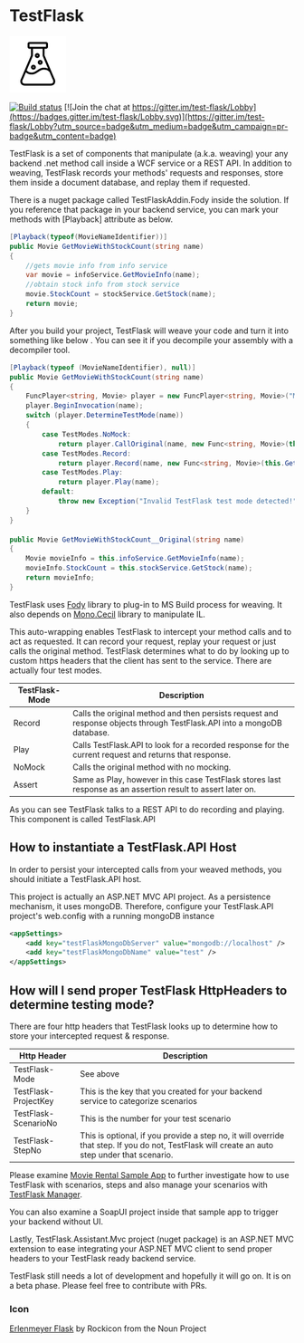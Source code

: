 # TestFlask 

![Erlenmeyer](Icons/package_icon.png)

[![Build status](https://ci.appveyor.com/api/projects/status/iwmii0fmtpyopkgu?svg=true)](https://ci.appveyor.com/project/FatihSahin/test-flask)
[![Join the chat at https://gitter.im/test-flask/Lobby](https://badges.gitter.im/test-flask/Lobby.svg)](https://gitter.im/test-flask/Lobby?utm_source=badge&utm_medium=badge&utm_campaign=pr-badge&utm_content=badge)

TestFlask is a set of components that manipulate (a.k.a. weaving) your any backend .net method call inside a WCF service or a REST API. In addition to weaving, TestFlask records your methods' requests and responses, store them inside a document database, and replay them if requested. 

There is a nuget package called TestFlaskAddin.Fody inside the solution. If you reference that package in your backend service, you can mark your methods with [Playback] attribute as below.

```csharp
[Playback(typeof(MovieNameIdentifier))]
public Movie GetMovieWithStockCount(string name)
{
    //gets movie info from info service
    var movie = infoService.GetMovieInfo(name);
    //obtain stock info from stock service
    movie.StockCount = stockService.GetStock(name);
    return movie;
}
```
After you build your project, TestFlask will weave your code and turn it into something like below . You can see it if you decompile your assembly with a decompiler tool. 

```csharp
[Playback(typeof (MovieNameIdentifier), null)]
public Movie GetMovieWithStockCount(string name)
{
    FuncPlayer<string, Movie> player = new FuncPlayer<string, Movie>("MovieRental.Models.Movie MovieRental.Business.RentalManager::GetMovieWithStockCount(System.String)", (IRequestIdentifier<string>) new MovieNameIdentifier(), (IResponseIdentifier<Movie>) null);
    player.BeginInvocation(name);
    switch (player.DetermineTestMode(name))
    {
        case TestModes.NoMock:
            return player.CallOriginal(name, new Func<string, Movie>(this.GetMovieWithStockCount__Original));
        case TestModes.Record:
            return player.Record(name, new Func<string, Movie>(this.GetMovieWithStockCount__Original));
        case TestModes.Play:
            return player.Play(name);
        default:
            throw new Exception("Invalid TestFlask test mode detected!");
    }
}

public Movie GetMovieWithStockCount__Original(string name)
{
    Movie movieInfo = this.infoService.GetMovieInfo(name);
    movieInfo.StockCount = this.stockService.GetStock(name);
    return movieInfo;
}
```
TestFlask uses [Fody](https://github.com/Fody/Fody) library to plug-in to MS Build process for weaving. It also depends on [Mono.Cecil](https://github.com/jbevain/cecil) library to manipulate IL.

This auto-wrapping enables TestFlask to intercept your method calls and to act as requested. It can record your request, replay your request or just calls the original method. TestFlask determines what to do by looking up to custom https headers that the client has sent to the service. There are actually four test modes. 

TestFlask-Mode  | Description
------------- | -------------
Record | Calls the original method and then persists request and response objects through TestFlask.API into a mongoDB database.
Play | Calls TestFlask.API to look for a recorded response for the current request and returns that response.
NoMock | Calls the original method with no mocking.
Assert | Same as Play, however in this case TestFlask stores last response as an assertion result to assert later on.

As you can see TestFlask talks to a REST API to do recording and playing. This component is called TestFlask.API

## How to instantiate a TestFlask.API Host

In order to persist your intercepted calls from your weaved methods, you should initiate a TestFlask.API host. 

This project is actually an ASP.NET MVC API project. As a persistence mechanism, it uses mongoDB. Therefore, configure your TestFlask.API project's web.config with a running mongoDB instance

```xml
<appSettings>
    <add key="testFlaskMongoDbServer" value="mongodb://localhost" />
    <add key="testFlaskMongoDbName" value="test" />
</appSettings>
```
## How will I send proper TestFlask HttpHeaders to determine testing mode?

There are four http headers that TestFlask looks up to determine how to store your intercepted request & response.

Http Header         | Description
--------------------| -------------
TestFlask-Mode      | See above
TestFlask-ProjectKey| This is the key that you created for your backend service to categorize scenarios
TestFlask-ScenarioNo| This is the number for your test scenario
TestFlask-StepNo    | This is optional, if you provide a step no, it will override that step. If you do not, TestFlask will create an auto step under that scenario.

Please examine [Movie Rental Sample App](https://github.com/FatihSahin/test-flask-sample) to further investigate how to use TestFlask with scenarios, steps and also manage your scenarios with [TestFlask Manager](https://github.com/FatihSahin/test-flask-web). 

You can also examine a SoapUI project inside that sample app to trigger your backend without UI.

Lastly, TestFlask.Assistant.Mvc project (nuget package) is an ASP.NET MVC extension to ease integrating your ASP.NET MVC client to send proper headers to your TestFlask ready backend service.

TestFlask still needs a lot of development and hopefully it will go on. It is on a beta phase. Please feel free to contribute with PRs.

### Icon

[Erlenmeyer Flask](https://thenounproject.com/search/?q=flasks&i=707717) by Rockicon from the Noun Project
